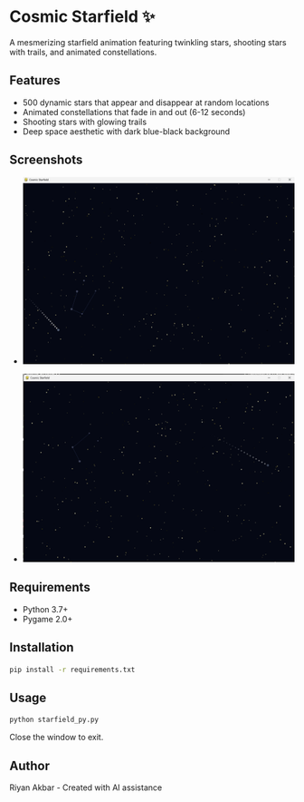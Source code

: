 # Cosmic Starfield ✨

A mesmerizing starfield animation featuring twinkling stars, shooting stars with trails, and animated constellations.


## Features

- 500 dynamic stars that appear and disappear at random locations
- Animated constellations that fade in and out (6-12 seconds)
- Shooting stars with glowing trails
- Deep space aesthetic with dark blue-black background

## Screenshots
- ![Cosmic Starfield Demo 1](./screenshots%20&%20recordings/demo1.png)

- ![Cosmic Starfield Demo 2](./screenshots%20&%20recordings/demo2.png)

## Requirements

- Python 3.7+
- Pygame 2.0+

## Installation
```bash
pip install -r requirements.txt
```

## Usage
```bash
python starfield_py.py
```

Close the window to exit.

## Author

Riyan Akbar - Created with AI assistance